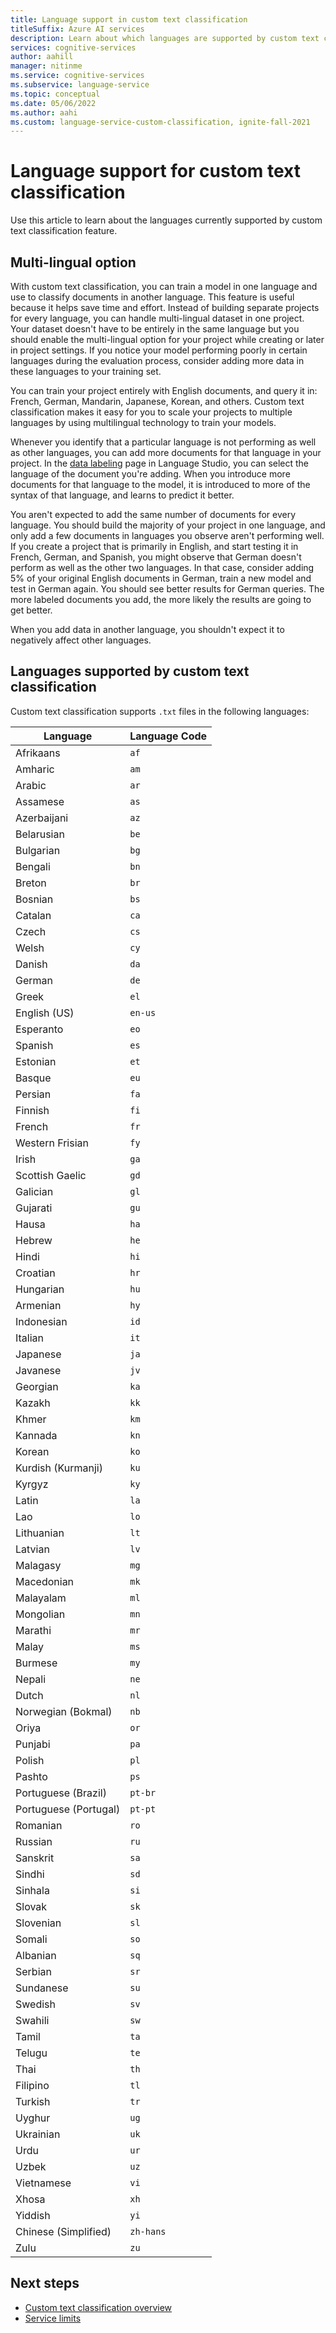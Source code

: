 ```yaml
---
title: Language support in custom text classification
titleSuffix: Azure AI services
description: Learn about which languages are supported by custom text classification.
services: cognitive-services
author: aahill
manager: nitinme
ms.service: cognitive-services
ms.subservice: language-service
ms.topic: conceptual
ms.date: 05/06/2022
ms.author: aahi
ms.custom: language-service-custom-classification, ignite-fall-2021
---
```


# Language support for custom text classification

Use this article to learn about the languages currently supported by custom text classification feature.

## Multi-lingual option

With custom text classification, you can train a model in one language and use to classify documents in another language. This feature is useful because it helps save time and effort. Instead of building separate projects for every language, you can handle multi-lingual dataset in one project. Your dataset doesn't have to be entirely in the same language but you should enable the multi-lingual option for your project while creating or later in project settings. If you notice your model performing poorly in certain languages during the evaluation process, consider adding more data in these languages to your training set.

You can train your project entirely with English documents, and query it in: French, German, Mandarin, Japanese, Korean, and others. Custom text classification
makes it easy for you to scale your projects to multiple languages by using multilingual technology to train your models.

Whenever you identify that a particular language is not performing as well as other languages, you can add more documents for that language in your project. In the [data labeling](how-to/tag-data.md) page in Language Studio, you can select the language of the document you're adding. When you introduce more documents for that language to the model, it is introduced to more of the syntax of that language, and learns to predict it better.

You aren't expected to add the same number of documents for every language. You should build the majority of your project in one language, and only add a few documents in languages you observe aren't performing well. If you create a project that is primarily in English, and start testing it in French, German, and Spanish, you might observe that German doesn't perform as well as the other two languages. In that case, consider adding 5% of your original English documents in German, train a new model and test in German again. You should see better results for German queries. The more labeled documents you add, the more likely the results are going to get better. 

When you add data in another language, you shouldn't expect it to negatively affect other languages. 

## Languages supported by custom text classification

Custom text classification supports `.txt` files in the following languages:

| Language | Language Code |
| --- | --- |
| Afrikaans | `af` |
| Amharic | `am` |
| Arabic | `ar` |
| Assamese | `as` |
| Azerbaijani | `az` |
| Belarusian | `be` |
| Bulgarian | `bg` |
| Bengali | `bn` |
| Breton | `br` |
| Bosnian | `bs` |
| Catalan | `ca` |
| Czech | `cs` |
| Welsh | `cy` |
| Danish | `da` |
| German | `de` 
| Greek | `el` |
| English (US) | `en-us` |
| Esperanto | `eo` |
| Spanish | `es` |
| Estonian | `et` |
| Basque | `eu` |
| Persian | `fa` |
| Finnish | `fi` |
| French | `fr` |
| Western Frisian | `fy` |
| Irish | `ga` |
| Scottish Gaelic | `gd` |
| Galician | `gl` |
| Gujarati | `gu` |
| Hausa | `ha` |
| Hebrew | `he` |
| Hindi | `hi` |
| Croatian | `hr` |
| Hungarian | `hu` |
| Armenian | `hy` |
| Indonesian | `id` |
| Italian | `it` |
| Japanese | `ja` |
| Javanese | `jv` |
| Georgian | `ka` |
| Kazakh | `kk` |
| Khmer | `km` |
| Kannada | `kn` |
| Korean | `ko` |
| Kurdish (Kurmanji) | `ku` |
| Kyrgyz | `ky` |
| Latin | `la` |
| Lao | `lo` |
| Lithuanian | `lt` |
| Latvian | `lv` |
| Malagasy | `mg` |
| Macedonian | `mk` |
| Malayalam | `ml` |
| Mongolian | `mn` |
| Marathi | `mr` |
| Malay | `ms` |
| Burmese | `my` |
| Nepali | `ne` |
| Dutch | `nl` |
| Norwegian (Bokmal) | `nb` |
| Oriya | `or` |
| Punjabi | `pa` |
| Polish | `pl` |
| Pashto | `ps` |
| Portuguese (Brazil) | `pt-br` |
| Portuguese (Portugal) | `pt-pt` |
| Romanian | `ro` |
| Russian | `ru` |
| Sanskrit | `sa` |
| Sindhi | `sd` |
| Sinhala | `si` |
| Slovak | `sk` |
| Slovenian | `sl` |
| Somali | `so` |
| Albanian | `sq` |
| Serbian | `sr` |
| Sundanese | `su` |
| Swedish | `sv` |
| Swahili | `sw` |
| Tamil | `ta` |
| Telugu | `te` |
| Thai | `th` |
| Filipino | `tl` |
| Turkish | `tr` |
| Uyghur | `ug` |
| Ukrainian | `uk` |
| Urdu | `ur` |
| Uzbek | `uz` |
| Vietnamese | `vi` |
| Xhosa | `xh` |
| Yiddish | `yi` |
| Chinese (Simplified) | `zh-hans` |
| Zulu | `zu` | 

## Next steps

* [Custom text classification overview](overview.md)
* [Service limits](service-limits.md)
